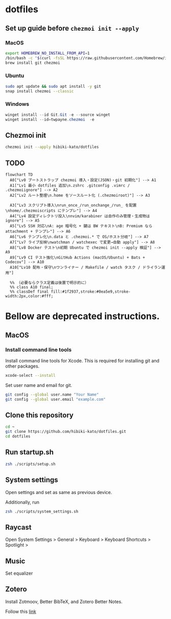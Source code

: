 # dotfiles
## Set up guide before `chezmoi init --apply`
### MacOS
```sh
export HOMEBREW_NO_INSTALL_FROM_API=1
/bin/bash -c "$(curl -fsSL https://raw.githubusercontent.com/Homebrew/install/HEAD/install.sh)"
brew install git chezmoi
```
### Ubuntu
```sh
sudo apt update && sudo apt install -y git
snap install chezmoi --classic
```
### Windows
```ps1
winget install --id Git.Git -e --source winget
winget install --id=twpayne.chezmoi  -e
```

## Chezmoi init
```sh
chezmoi init --apply hibiki-kato/dotfiles
```

## TODO
```mermaid
flowchart TD
  A0["Lv0 ブートストラップ chezmoi 導入・設定(JSON)・git 初期化"] --> A1
  A1["Lv1 最小 dotfiles 追加\n.zshrc .gitconfig .vimrc / .chezmoiignore"] --> A2
  A2["Lv2 ルート整理\n.home をソースルート化 (.chezmoiroot)"] --> A3

  A3["Lv3 スクリプト導入\nrun_once_/run_onchange_/run_ を配置\nhome/.chezmoiscripts にテンプレ"] --> A4
  A4["Lv4 設定ディレクトリ投入\nnvim/karabiner は自作のみ管理・生成物は ignore"] --> A5
  A5["Lv5 SSH 対応\nA: age 暗号化 + 鍵は BW テキスト\nB: Premium なら attachment + テンプレ"] --> A6
  A6["Lv6 テンプレ化\n.data と .chezmoi.* で OS/ホスト分岐"] --> A7
  A7["Lv7 ライブ反映\nwatchman / watchexec で変更→自動 apply"] --> A8
  A8["Lv8 Docker テスト\n初期 Ubuntu で chezmoi init --apply 検証"] --> A9
  A9["Lv9 CI テスト強化\nGitHub Actions (macOS/Ubuntu) + Bats + Codecov"] --> A10
  A10["Lv10 配布・保守\nワンライナー / Makefile / watch タスク / ドライラン運用"]

  %% （必要ならクラス定義は後置で明示的に）
  %% class A10 final;
  %% classDef final fill:#1f2937,stroke:#0ea5e9,stroke-width:2px,color:#fff;
```

# Bellow are deprecated instructions. 
## MacOS

### Install command line tools
Install command line tools for Xcode. This is required for installing git and other packages.
```sh
xcode-select --install
```
Set user name and email for git. 
```sh
git config --global user.name "Your Name"
git config --global user.email "example.com"
```

## Clone this repository
```sh
cd ~
git clone https://github.com/hibiki-kato/dotfiles.git
cd dotfiles
```

## Run startup.sh
```sh
zsh ./scripts/setup.sh
```

## System settings
Open settings and set as same as previous device.

Additionally, run
```sh
zsh ./scripts/system_settings.sh
``` 

## Raycast
Open System Settings > General > Keyboard > Keyboard Shortcuts > Spotlight >

## Music
Set equalizer

## Zotero
Install Zotmoov, Better BibTeX, and Zotero Better Notes.

Follow this [link](https://plaza.umin.ac.jp/shoei05/index.php/2025/01/03/2706/#2_クラウドストレージにはメタ情報のみ、pdfは外部ストレージへ設定する_Zotmoov)




